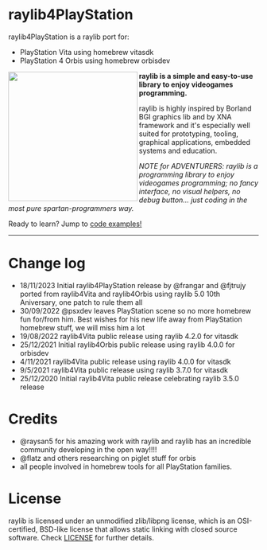 # raylib4PlayStation
raylib4PlayStation is a raylib port for:
- PlayStation Vita using homebrew vitasdk
- PlayStation 4 Orbis using homebrew orbisdev

<img align="left" style="width:260px" src="https://github.com/raysan5/raylib/blob/master/logo/raylib_logo_animation.gif" width="288px">

**raylib is a simple and easy-to-use library to enjoy videogames programming.**

raylib is highly inspired by Borland BGI graphics lib and by XNA framework and it's especially well suited for prototyping, tooling, graphical applications, embedded systems and education.

*NOTE for ADVENTURERS: raylib is a programming library to enjoy videogames programming; no fancy interface, no visual helpers, no debug button... just coding in the most pure spartan-programmers way.*

Ready to learn? Jump to [code examples!](https://www.raylib.com/examples.html)

---

Change log
===========================
 - 18/11/2023 Initial raylib4PlayStation release by @frangar and @fjtrujy ported from raylib4Vita and raylib4Orbis using raylib 5.0 10th Aniversary, one patch to rule them all
 - 30/09/2022 @psxdev leaves PlayStation scene so no more homebrew fun for/from him. Best wishes for his new life away from PlayStation homebrew stuff, we will miss him a lot
 - 19/08/2022 raylib4Vita public release using raylib 4.2.0 for vitasdk
 - 25/12/2021 Initial raylib4Orbis public release using raylib 4.0.0 for orbisdev
 - 4/11/2021 raylib4Vita public release using raylib 4.0.0 for vitasdk 
 - 9/5/2021 raylib4Vita public release using raylib 3.7.0 for vitasdk 
 - 25/12/2020 Initial raylib4Vita public release celebrating raylib 3.5.0 release 
 

  Credits
===========================
  
 - @raysan5 for his amazing work with raylib and raylib has an incredible community developing in the open way!!!! 
 - @flatz and others researching on piglet stuff for orbis
 - all people involved in homebrew tools for all PlayStation families.

 
  License
===========================

raylib is licensed under an unmodified zlib/libpng license, which is an OSI-certified, BSD-like license that allows static linking with closed source software. Check [LICENSE](LICENSE) for further details.